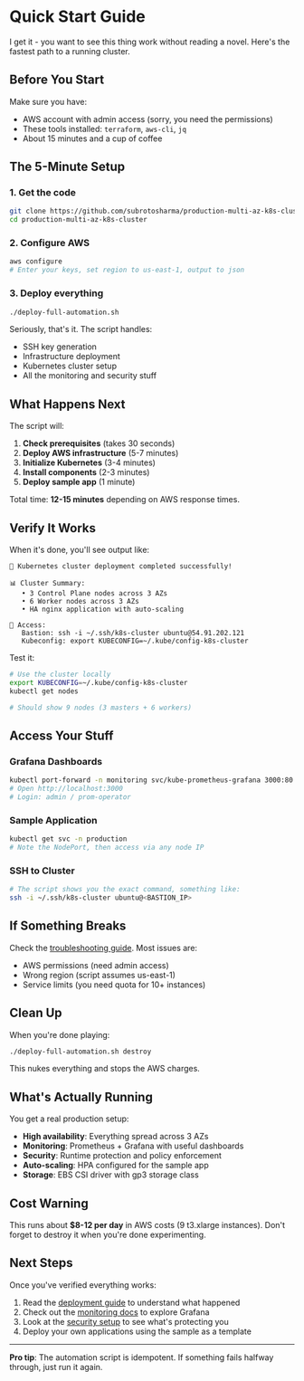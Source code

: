 # Quick Start Guide

I get it - you want to see this thing work without reading a novel. Here's the fastest path to a running cluster.

## Before You Start

Make sure you have:
- AWS account with admin access (sorry, you need the permissions)
- These tools installed: `terraform`, `aws-cli`, `jq`
- About 15 minutes and a cup of coffee

## The 5-Minute Setup

### 1. Get the code
```bash
git clone https://github.com/subrotosharma/production-multi-az-k8s-cluster.git
cd production-multi-az-k8s-cluster
```

### 2. Configure AWS
```bash
aws configure
# Enter your keys, set region to us-east-1, output to json
```

### 3. Deploy everything
```bash
./deploy-full-automation.sh
```

Seriously, that's it. The script handles:
- SSH key generation
- Infrastructure deployment
- Kubernetes cluster setup
- All the monitoring and security stuff

## What Happens Next

The script will:
1. **Check prerequisites** (takes 30 seconds)
2. **Deploy AWS infrastructure** (5-7 minutes)
3. **Initialize Kubernetes** (3-4 minutes)  
4. **Install components** (2-3 minutes)
5. **Deploy sample app** (1 minute)

Total time: **12-15 minutes** depending on AWS response times.

## Verify It Works

When it's done, you'll see output like:
```
🎉 Kubernetes cluster deployment completed successfully!

📊 Cluster Summary:
   • 3 Control Plane nodes across 3 AZs
   • 6 Worker nodes across 3 AZs
   • HA nginx application with auto-scaling

🔗 Access:
   Bastion: ssh -i ~/.ssh/k8s-cluster ubuntu@54.91.202.121
   Kubeconfig: export KUBECONFIG=~/.kube/config-k8s-cluster
```

Test it:
```bash
# Use the cluster locally
export KUBECONFIG=~/.kube/config-k8s-cluster
kubectl get nodes

# Should show 9 nodes (3 masters + 6 workers)
```

## Access Your Stuff

### Grafana Dashboards
```bash
kubectl port-forward -n monitoring svc/kube-prometheus-grafana 3000:80
# Open http://localhost:3000
# Login: admin / prom-operator
```

### Sample Application
```bash
kubectl get svc -n production
# Note the NodePort, then access via any node IP
```

### SSH to Cluster
```bash
# The script shows you the exact command, something like:
ssh -i ~/.ssh/k8s-cluster ubuntu@<BASTION_IP>
```

## If Something Breaks

Check the [troubleshooting guide](TROUBLESHOOTING.md). Most issues are:
- AWS permissions (need admin access)
- Wrong region (script assumes us-east-1)
- Service limits (you need quota for 10+ instances)

## Clean Up

When you're done playing:
```bash
./deploy-full-automation.sh destroy
```

This nukes everything and stops the AWS charges.

## What's Actually Running

You get a real production setup:
- **High availability**: Everything spread across 3 AZs
- **Monitoring**: Prometheus + Grafana with useful dashboards
- **Security**: Runtime protection and policy enforcement
- **Auto-scaling**: HPA configured for the sample app
- **Storage**: EBS CSI driver with gp3 storage class

## Cost Warning

This runs about **$8-12 per day** in AWS costs (9 t3.xlarge instances). Don't forget to destroy it when you're done experimenting.

## Next Steps

Once you've verified everything works:
1. Read the [deployment guide](DEPLOYMENT_GUIDE.md) to understand what happened
2. Check out the [monitoring docs](docs/MONITORING.md) to explore Grafana
3. Look at the [security setup](docs/SECURITY.md) to see what's protecting you
4. Deploy your own applications using the sample as a template

---

**Pro tip**: The automation script is idempotent. If something fails halfway through, just run it again.